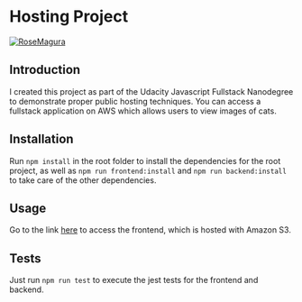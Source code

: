 # Hosting Project

[![RoseMagura](https://circleci.com/gh/RoseMagura/HostingProject.svg?style=svg)](https://app.circleci.com/pipelines/github/RoseMagura/HostingProject)

## Introduction

I created this project as part of the Udacity Javascript Fullstack
Nanodegree to demonstrate proper public hosting techniques. You
can access a fullstack application on AWS which allows users to view
images of cats.

## Installation

Run `npm install` in the root folder to install the dependencies for 
the root project, as well as `npm run frontend:install` and 
`npm run backend:install` to take care of the other dependencies. 

## Usage

Go to the link [here]() to access the frontend, which is hosted with 
Amazon S3.

## Tests

Just run `npm run test` to execute the jest tests for the frontend
and backend. 